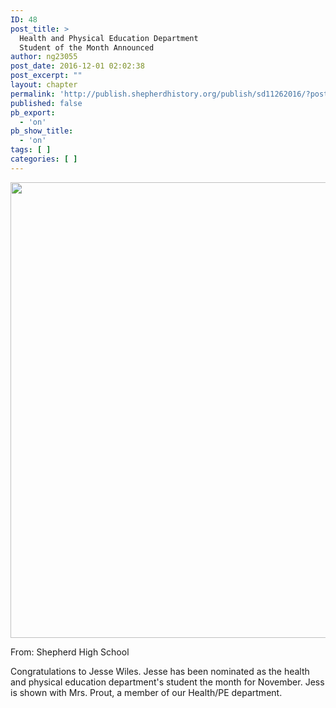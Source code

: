 ```yaml
---
ID: 48
post_title: >
  Health and Physical Education Department
  Student of the Month Announced
author: ng23055
post_date: 2016-12-01 02:02:38
post_excerpt: ""
layout: chapter
permalink: 'http://publish.shepherdhistory.org/publish/sd11262016/?post_type=chapter&p=48'
published: false
pb_export:
  - 'on'
pb_show_title:
  - 'on'
tags: [ ]
categories: [ ]
---
```

<img src="https://scontent-ort2-1.xx.fbcdn.net/v/t1.0-9/15317731_552101294984960_5940755311797126977_n.jpg?oh=4ca04f9a01830b43ee18a363d2eecafd&amp;oe=58B0E26F" width="831" height="729" alt="" class="alignnone size-medium" />

From: Shepherd High School

<span>Congratulations to Jesse Wiles. Jesse has been nominated as the health and physical education department's student the month for November. Jess is shown with Mrs. Prout, a member of our Health/PE department.</span>